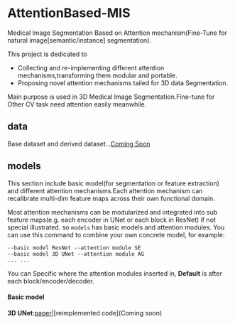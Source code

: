 # AttentionBased-MIS
Medical Image Segmentation Based on Attention mechanism(Fine-Tune for natural image[semantic/instance] segmentation).

This project is dedicated to 
- Collecting and re-implementing different attention mechanisms,transforming them modular and portable.
- Proposing  novel attention mechanisms tailed for 3D data Segmentation.

Main purpose is used in 3D Medical Image Segmentation.Fine-tune for Other CV task need attention easily meanwhile.

## data
Base dataset and derived dataset...[Coming Soon]()

## models
This section include basic model(for segmentation or feature extraction) and different attention mechanisms.Each attention mechanism can recalibrate multi-dim feature maps across their own functional domain.

Most attention mechanisms can be modularized and integrated into sub feature maps(e.g. each encoder in UNet or each block in ResNet) 
if not special illustrated. so `models` has basic models and attention modules. You can use this command to  combine your own concrete model, for example:

```
--basic model ResNet --attention module SE 
--basic model 3D UNet --attention module AG
... ...
```

You can Specific where the attention modules inserted in, **Default** is after each block/encoder/decoder.

#### Basic model
**3D UNet**:[paper](https://arxiv.org/pdf/1606.06650.pdf)|[reimplemented code](Coming soon)








